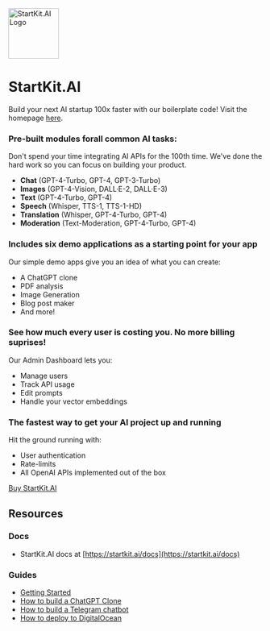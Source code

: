 <img src="https://startkit.ai/images/logo.png" alt="StartKit.AI Logo" width="100" height="100" />

# StartKit.AI

Build your next AI startup 100x faster with our boilerplate code! Visit the homepage [here](https://startkit.ai).

### Pre-built modules forall common AI tasks:

Don't spend your time integrating AI APIs for the 100th time.
We've done the hard work so you can focus on building your product.

- **Chat** (GPT-4-Turbo, GPT-4, GPT-3-Turbo)
- **Images** (GPT-4-Vision, DALL·E-2, DALL·E-3)
- **Text** (GPT-4-Turbo, GPT-4)
- **Speech** (Whisper, TTS-1, TTS-1-HD)
- **Translation** (Whisper, GPT-4-Turbo, GPT-4)
- **Moderation** (Text-Moderation, GPT-4-Turbo, GPT-4)

### Includes six demo applications as a starting point for your app

Our simple demo apps give you an idea of what you can create:

- A ChatGPT clone
- PDF analysis
- Image Generation
- Blog post maker
- And more!

### See how much every user is costing you. No more billing suprises!

Our Admin Dashboard lets you:

- Manage users
- Track API usage
- Edit prompts
- Handle your vector embeddings

### The fastest way to get your AI project up and running

Hit the ground running with:
- User authentication
- Rate-limits
- All OpenAI APIs implemented out of the box

[Buy StartKit.AI](https://startkit.ai/order)


## Resources

### Docs

- StartKit.AI docs at [https://startkit.ai/docs](https://startkit.ai/docs)

### Guides

- [Getting Started](https://startkit.ai/docs/getting-started/installation/code)
- [How to build a ChatGPT Clone](https://startkit.ai/docs/guides/chatgpt-clone)
- [How to build a Telegram chatbot](https://startkit.ai/docs/guides/telegram-chatbot)
- [How to deploy to DigitalOcean](https://startkit.ai/docs/guides/deployment-app)
